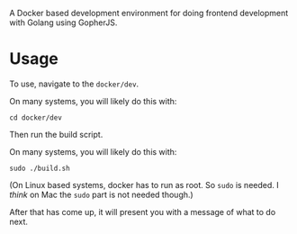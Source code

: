 A Docker based development environment for doing frontend development with Golang using GopherJS.

# Usage

To use, navigate to the `docker/dev`.

On many systems, you will likely do this with:
```
cd docker/dev
```

Then run the build script.

On many systems, you will likely do this with:
```
sudo ./build.sh
```

(On Linux based systems, docker has to run as root. So `sudo` is needed.
I *think* on Mac the `sudo` part is not needed though.)

After that has come up, it will present you with a message of what to do next.
